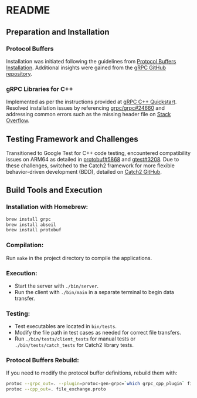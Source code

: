 
# README

## Preparation and Installation

### Protocol Buffers
Installation was initiated following the guidelines from [Protocol Buffers Installation](https://grpc.io/docs/protoc-installation/). Additional insights were gained from the [gRPC GitHub repository](https://github.com/grpc/grpc/).

### gRPC Libraries for C++
Implemented as per the instructions provided at [gRPC C++ Quickstart](https://grpc.io/docs/languages/cpp/quickstart/). Resolved installation issues by referencing [grpc/grpc#24660](https://github.com/grpc/grpc/issues/24660) and addressing common errors such as the missing header file on [Stack Overflow](https://stackoverflow.com/questions/70239051/fatal-error-grpcpp-grpcpp-h-file-not-found-c).

## Testing Framework and Challenges
Transitioned to Google Test for C++ code testing, encountered compatibility issues on ARM64 as detailed in [protobuf#5868](https://github.com/protocolbuffers/protobuf/issues/5868) and [gtest#3208](https://github.com/google/googletest/issues/3208). Due to these challenges, switched to the Catch2 framework for more flexible behavior-driven development (BDD), detailed on [Catch2 GitHub](https://github.com/catchorg/Catch2).

## Build Tools and Execution
### Installation with Homebrew:
```bash
brew install grpc
brew install abseil
brew install protobuf
```

### Compilation:
Run `make` in the project directory to compile the applications.

### Execution:
- Start the server with `./bin/server`.
- Run the client with `./bin/main` in a separate terminal to begin data transfer.

### Testing:
- Test executables are located in `bin/tests`.
- Modify the file path in test cases as needed for correct file transfers.
- Run `./bin/tests/client_tests` for manual tests or `./bin/tests/catch_tests` for Catch2 library tests.

### Protocol Buffers Rebuild:
If you need to modify the protocol buffer definitions, rebuild them with:
```bash
protoc --grpc_out=. --plugin=protoc-gen-grpc=`which grpc_cpp_plugin` file_exchange.proto
protoc --cpp_out=. file_exchange.proto
```
